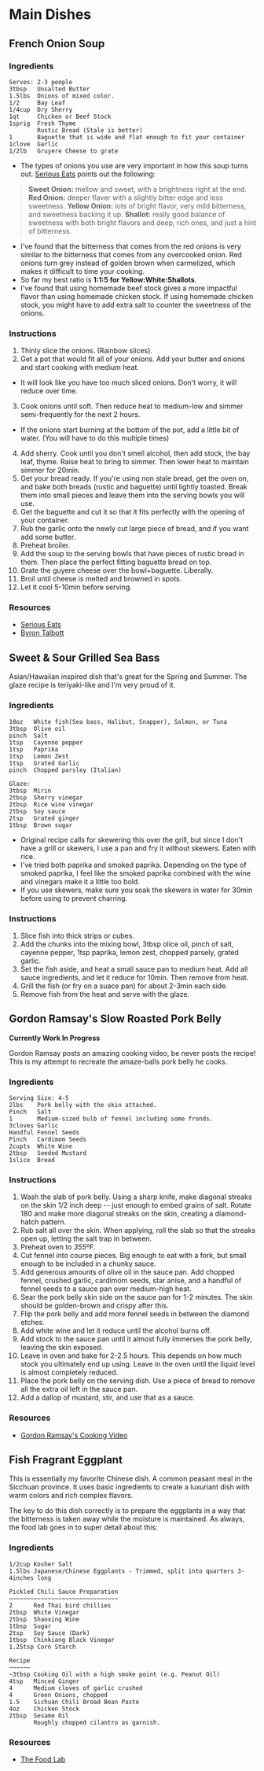 # Main Dishes
## French Onion Soup
### Ingredients
```
Serves: 2-3 people
3tbsp   Unsalted Butter
1.5lbs  Onions of mixed color.
1/2     Bay Leaf
1/4cup  Dry Sherry
1qt     Chicken or Beef Stock
1sprig  Fresh Thyme
        Rustic Bread (Stale is better)
1       Baguette that is wide and flat enough to fit your container
1clove  Garlic
1/2lb   Gruyere Cheese to grate
```

- The types of onions you use are very important in how this soup turns out. [Serious Eats](http://www.byrontalbott.com/?s=french+onion+soup) points out the following:
> **Sweet Onion:** mellow and sweet, with a brightness right at the end.
> **Red Onion:** deeper flaver with a slightly bitter edge and less sweetness.
> **Yellow Onion:** lots of bright flavor, very mild bitterness, and sweetness backing it up.
> **Shallot:** really good balance of sweetness with both bright flavors and deep, rich ones, and just a hint of bitterness.

- I've found that the bitterness that comes from the red onions is very similar to the bitterness that comes from any overcooked onion. Red onions turn grey instead of golden brown when carmelized, which makes it difficult to time your cooking.
- So far my best ratio is **1:1:5 for Yellow:White:Shallots**.
- I've found that using homemade beef stock gives a more impactful flavor than using homemade chicken stock. If using homemade chicken stock, you might have to add extra salt to counter the sweetness of the onions.

### Instructions
1. Thinly slice the onions. (Rainbow slices).
2. Get a pot that would fit all of your onions. Add your butter and onions and start cooking with medium heat.
  * It will look like you have too much sliced onions. Don't worry, it will reduce over time.
3. Cook onions until soft. Then reduce heat to medium-low and simmer semi-frequently for the next 2 hours.
  * If the onions start burning at the bottom of the pot, add a little bit of water. (You will have to do this multiple times)
4. Add sherry. Cook until you don't smell alcohol, then add stock, the bay leaf, thyme. Raise heat to bring to simmer. Then lower heat to maintain simmer for 20min.
5. Get your bread ready. If you're using non stale bread, get the oven on, and bake both breads (rustic and baguette) until lightly toasted. Break them into small pieces and leave them into the serving bowls you will use.
6. Get the baguette and cut it so that it fits perfectly with the opening of your container.
7. Rub the garlic onto the newly cut large piece of bread, and if you want add some butter.
8. Preheat broiler.
9. Add the soup to the serving bowls that have pieces of rustic bread in them. Then place the perfect fitting baguette bread on top.
10. Grate the guyere cheese over the bowl+baguette. Liberally.
11. Broil until cheese is melted and browned in spots.
12. Let it cool 5-10min before serving.

### Resources
- [Serious Eats](http://www.seriouseats.com/2015/01/how-to-make-the-best-french-onion-soup-caramelization.html)
- [Byron Talbott](http://www.byrontalbott.com/?s=french+onion+soup)

## Sweet & Sour Grilled Sea Bass
Asian/Hawaiian inspired dish that's great for the Spring and Summer. The glaze recipe is teriyaki-like and I'm very proud of it.

### Ingredients
```
10oz   White fish(Sea bass, Halibut, Snapper), Salmon, or Tuna
3tbsp  Olive oil
pinch  Salt
1tsp   Cayenne pepper
1tsp   Paprika
1tsp   Lemon Zest
1tsp   Grated Garlic
pinch  Chopped parsley (Italian)

Glaze:
3tbsp  Mirin
2tbsp  Sherry vinegar
2tbsp  Rice wine vinegar
2tbsp  Soy sauce
2tsp   Grated ginger
1tbsp  Brown sugar
```

- Original recipe calls for skewering this over the grill, but since I don't have a grill or skewers, I use a pan and fry it without skewers. Eaten with rice.
- I've tried both paprika and smoked paprika. Depending on the type of smoked paprika, I feel like the smoked paprika combined with the wine and vinegars make it a little too bold.
- If you use skewers, make sure you soak the skewers in water for 30min before using to prevent charring.

### Instructions
1. Slice fish into thick strips or cubes.
2. Add the chunks into the mixing bowl, 3tbsp olice oil, pinch of salt, cayenne pepper, 1tsp paprika, lemon zest, chopped parsely, grated garlic.
3. Set the fish aside, and heat a small sauce pan to medium heat. Add all sauce ingredients, and let it reduce for 10min. Then remove from heat.
4. Grill the fish (or fry on a suace pan) for about 2-3min each side.
5. Remove fish from the heat and serve with the glaze.

## Gordon Ramsay's Slow Roasted Pork Belly
**Currently Work In Progress**

Gordon Ramsay posts an amazing cooking video, be never posts the recipe! This is my attempt to recreate the amaze-balls pork belly he cooks.
### Ingredients
```
Serving Size: 4-5
2lbs    Pork belly with the skin attached.
Pinch   Salt
1       Medium-sized bulb of fennel including some fronds.
3cloves Garlic
Handful Fennel Seeds
Pinch   Cardimom Seeds
2cupts  White Wine
2tbsp   Seeded Mustard
1slice  Bread
```
### Instructions
1. Wash the slab of pork belly. Using a sharp knife, make diagonal streaks on the skin 1/2 inch deep -- just enough to embed grains of salt. Rotate 180 and make more diagonal streaks on the skin, creating a diamond-hatch pattern.
2. Rub salt all over the skin. When applying, roll the slab so that the streaks open up, letting the salt trap in between.
3. Preheat oven to *355ºF*.
4. Cut fennel into course pieces. Big enough to eat with a fork, but small enough to be included in a chunky sauce.
5. Add generous amounts of olive oil in the sauce pan. Add chopped fennel, crushed garlic, cardimom seeds, star anise, and a handful of fennel seeds to a sauce pan over medium-high heat.
6. Sear the pork belly skin side on the sauce pan for 1-2 minutes. The skin should be golden-brown and crispy after this.
7. Flip the pork belly and add more fennel seeds in between the diamond etches.
8. Add white wine and let it reduce until the alcohol burns off.
9. Add stock to the sauce pan until it almost fully immerses the pork belly, leaving the skin exposed.
10. Leave in oven and bake for 2-2.5 hours. This depends on how much stock you ultimately end up using. Leave in the oven until the liquid level is almost completely reduced.
11. Place the pork belly on the serving dish. Use a piece of bread to remove all the extra oil left in the sauce pan.
12. Add a dallop of mustard, stir, and use that as a sauce.

### Resources
- [Gordon Ramsay's Cooking Video](https://www.youtube.com/watch?v=9biIOtEYeHc)
## Fish Fragrant Eggplant
This is essentially my favorite Chinese dish. A common peasant meal in the Sicchuan province. It uses basic ingredients to create a luxuriant dish with warm colors and rich complex flavors.

The key to do this dish correctly is to prepare the eggplants in a way that the bitterness is taken away while the moisture is maintained. As always, the food lab goes in to super detail about this:
### Ingredients
```
1/2cup Kosher Salt
1.5lbs Japanese/Chinese Eggplants - Trimmed, split into quarters 3-4inches long

Pickled Chili Sauce Preparation
~~~~~~~~~~~~~~~~~~~~~~~~~~~~~~~
2      Red Thai bird chillies
2tbsp  White Vinegar
2tbsp  Shaoxing Wine
1tbsp  Sugar
2tsp   Soy Sauce (Dark)
1tbsp  Chinkiang Black Vinegar
1.25tsp Corn Starch

Recipe
~~~~~~
~3tbsp Cooking Oil with a high smoke point (e.g. Peanut Oil)
4tsp   Minced Ginger
4      Medium cloves of garlic crushed
4      Green Onions, chopped
1.5    Sichuan Chili Broad Bean Paste
4oz    Chicken Stock
2tbsp  Sesame Oil
       Roughly chopped cilantro as garnish.
```

### Resources
- [The Food Lab](http://www.seriouseats.com/2015/02/how-to-make-sichuan-hot-and-sour-eggplant-vegan-experience-food-lab-fish-fragrant-eggplant.html)
